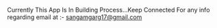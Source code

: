 Currently This App Is In Building Process...Keep Connected
For any info regarding email at :- sangamgarg17@gmail.com
